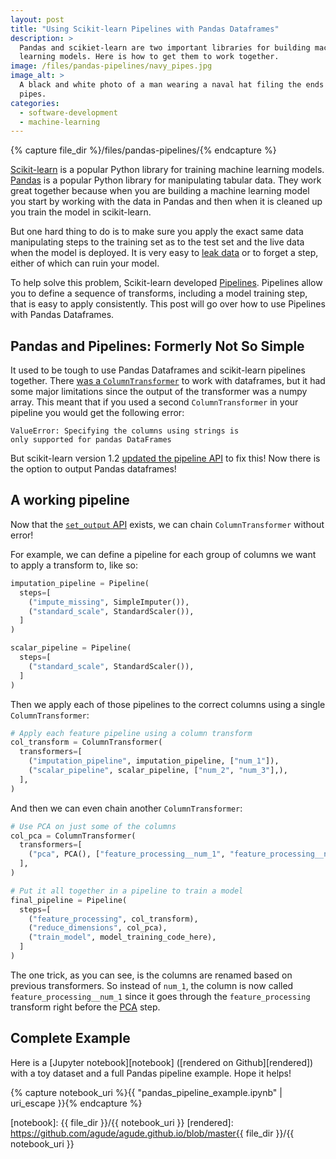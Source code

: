 ```yaml
---
layout: post
title: "Using Scikit-learn Pipelines with Pandas Dataframes"
description: >
  Pandas and scikiet-learn are two important libraries for building machine
  learning models. Here is how to get them to work together.
image: /files/pandas-pipelines/navy_pipes.jpg
image_alt: >
  A black and white photo of a man wearing a naval hat filing the ends of metal
  pipes.
categories:
  - software-development
  - machine-learning
---
```


{% capture file_dir %}/files/pandas-pipelines/{% endcapture %}

[Scikit-learn][sklearn] is a popular Python library for training machine
learning models. [Pandas][pandas] is a popular Python library for manipulating
tabular data. They work great together because when you are building a machine
learning model you start by working with the data in Pandas and then when it
is cleaned up you train the model in scikit-learn.

[sklearn]: https://scikit-learn.org
[pandas]: https://pandas.pydata.org/

But one hard thing to do is to make sure you apply the exact same data
manipulating steps to the training set as to the test set and the live data
when the model is deployed. It is very easy to [leak data][leak] or to forget
a step, either of which can ruin your model.

[leak]: https://en.wikipedia.org/wiki/Leakage_(machine_learning)

To help solve this problem, Scikit-learn developed [Pipelines][pipelines].
Pipelines allow you to define a sequence of transforms, including a model
training step, that is easy to apply consistently. This post will go over how
to use Pipelines with Pandas Dataframes.

[pipelines]: https://scikit-learn.org/stable/modules/generated/sklearn.pipeline.Pipeline.html

## Pandas and Pipelines: Formerly Not So Simple

It used to be tough to use Pandas Dataframes and scikit-learn pipelines
together. There [was a `ColumnTransformer`][col_trans] to work with
dataframes, but it had some major limitations since the output of the
transformer was a numpy array. This meant that if you used a second
`ColumnTransformer` in your pipeline you would get the following error:

[col_trans]: https://scikit-learn.org/stable/modules/generated/sklearn.compose.ColumnTransformer.html#sklearn.compose.ColumnTransformer

```
ValueError: Specifying the columns using strings is
only supported for pandas DataFrames
```

But scikit-learn version 1.2 [updated the pipeline API][pr] to fix this! Now
there is the option to output Pandas dataframes!

[pr]: https://github.com/scikit-learn/scikit-learn/pull/23734

## A working pipeline

Now that the [`set_output` API][setoutput] exists, we can chain
`ColumnTransformer` without error!

[setoutput]: https://scikit-learn.org/dev/auto_examples/miscellaneous/plot_set_output.html

For example, we can define a pipeline for each group of columns we want to
apply a transform to, like so:

```python
imputation_pipeline = Pipeline(
  steps=[
    ("impute_missing", SimpleImputer()),
    ("standard_scale", StandardScaler()),
  ]
)

scalar_pipeline = Pipeline(
  steps=[
    ("standard_scale", StandardScaler()),
  ]
)
```

Then we apply each of those pipelines to the correct columns using a single
`ColumnTransformer`:

```python
# Apply each feature pipeline using a column transform
col_transform = ColumnTransformer(
  transformers=[
    ("imputation_pipeline", imputation_pipeline, ["num_1"]),
    ("scalar_pipeline", scalar_pipeline, ["num_2", "num_3"],),
  ],
)
```

And then we can even chain another `ColumnTransformer`:

```python
# Use PCA on just some of the columns
col_pca = ColumnTransformer(
  transformers=[
    ("pca", PCA(), ["feature_processing__num_1", "feature_processing__num_2"]),
  ],
)

# Put it all together in a pipeline to train a model
final_pipeline = Pipeline(
  steps=[
    ("feature_processing", col_transform),
    ("reduce_dimensions", col_pca),
    ("train_model", model_training_code_here),
  ]
)

```

The one trick, as you can see, is the columns are renamed based on previous
transformers. So instead of `num_1`, the column is now called
`feature_processing__num_1` since it goes through the `feature_processing`
transform right before the [PCA][pca] step.

[pca]: https://en.wikipedia.org/wiki/Principal_component_analysis

## Complete Example

Here is a [Jupyter notebook][notebook] ([rendered on Github][rendered])
with a toy dataset and a full Pandas pipeline example. Hope it helps!

{% capture notebook_uri %}{{ "pandas_pipeline_example.ipynb" | uri_escape }}{% endcapture %}

[notebook]: {{ file_dir }}/{{ notebook_uri }}
[rendered]: https://github.com/agude/agude.github.io/blob/master{{ file_dir }}/{{ notebook_uri }}
